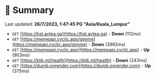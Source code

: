 # 📖 Summary
Last updated: **26/7/2023, 1:47:45 PG "Asia/Kuala_Lumpur"**

- `GET` [https://hst.aytea.ga](https://hst.aytea.ga) - **Down** (112ms)
- `GET` [https://memeapi.cyclic.app/gimme](https://memeapi.cyclic.app/gimme) - **Down** (3992ms)
- `GET` [https://memeapi.cyclic.app](https://memeapi.cyclic.app) - **Up** (903ms)
- `GET` [https://klik.ml/health](https://klik.ml/health) - **Down** (243ms)
- `GET` [https://dumb.onrender.com](https://dumb.onrender.com) - **Up** (375ms)
